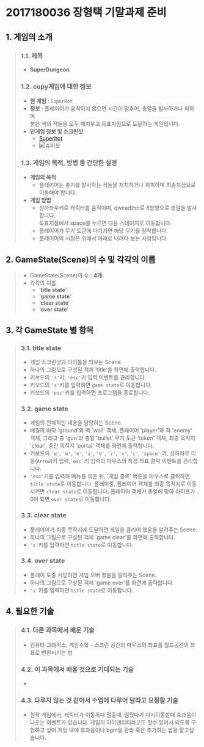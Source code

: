 # 2017180036 장형택 기말과제 준비

## 1. 게임의 소개

> ### 1.1. 제목
> * **SuperDungeon**
> ### 1.2. copy게임에 대한 정보
>
> * **원 게임** : `SuperHot`
>  * **정보** : 플레이어가 움직이지 않으면 시간이 멈추어, 총알을 발사하거나 피하며   
  붉은 색의 적들을 모두 해치우고 목표지점으로 도달하는 게임입니다.
> * **인게임 정보 및 스크린샷**
>   * [Superhot](https://www.gamemeca.com/view.php?gid=1637486)
>   * ![슈퍼핫](https://djf7qc4xvps5h.cloudfront.net/magazine/original/LTEyMzEzNTQzMDJtYWdhemluZTE1NjAxMzM3NDY1MDk.jpg)
>
> ### 1.3. 게임의 목적, 방법 등 간단한 설명
>
> * **게임의 목적**
>   * 플레이어는 총기를 발사하는 적들을 처치하거나 회피하며 최종지점으로 이동해야 합니다.
> * **게임 방법**
>   * 상하좌우키로 캐릭터를 움직이며, qweadzxc로 8방향으로 총알을 발사합니다.   
>   목표지점에서 space를 누르면 다음 스테이지로 이동합니다.
>   * 플레이어가 무기 토큰에 다가가면 해당 무기를 장착합니다.
>   * 플레이어의 시점은 위애서 아래로 내려다 보는 시점입니다.


## 2. GameState(Scene)의 수 및 각각의 이름

> * GameState(Scene)의 수 : **4개**
> * 각각의 이름
>   * '**title state**'
>   * '**game state**'
>   * '**clear state**'
>   * '**over state**'





## 3. 각 GameState 별 항목

> ### 3.1. **title state**
>
>  * 게임 스크린샷과 타이틀을 띄우는 Scene.
>  * 하나의 그림으로 구성된 객체 'title'을 화면에 출력합니다.
>  * 키보드의 `'s'`키, `'esc'`키 입력 이벤트를 관리합니다.
>  * 키보드의 `'s'`키를 입력하면 `game state`로 이동합니다.
>  * 키보드의 `'esc'`키를 입력하면 프로그램을 종료합니다.
> ### 3.2. **game state**
>
>  * 게임의 전체적인 내용을 담당하는 Scene.
>  *  배경의 바닥 'ground'와 벽 'wall' 객체, 플레이어 'player'와 적 'enemy' 객체, 그리고 총 'gun'과 총알 'bullet' 무기 토큰 'token' 객체, 최종 목적지 'clear', 중간 목적지 'portal' 객체를 화면에 출력합니다.
>  * 키보드의 `'q'`, `'w'`, `'e'`, `'a'`, `'d'`, `'z'`, `'x'`, `'c'`, `'space'` 키, 상하좌우 이동(`Arrow`)키 입력,`'esc'`키 입력과 마우스의 특정 좌표 클릭 이벤트를 관리합니다.
>  * `'esc'`키를 입력해 메뉴를 띄운 뒤, '게임 종료' 버튼을 마우스로 클릭하면 `title state`로 이동합니다. 플레이중, 플레이어 객체를 최종 목적지로 이동시키면 `clear state`로 이동합니다. 플레이어 객체가 총알에 맞아 라이프가 0이 되면 `over state`로 이동합니다. 
> ### 3.3. **clear state**
>  * 플레이어가 최종 목적지에 도달하면 게임을 클리어 했음을 알려주는 Scene.
>  * 하나의 그림으로 구성된 객체 'game clear'를 화면에 출력합니다.
>  * `'s'`키를 입력하면 `title state`로 이동합니다.
> ### 3.4. **over state**
>  * 플레이 도중 사망하면 게임 오버 했음을 알려주는 Scene.
>  * 하나의 그림으로 구성된 객체 'game over'를 화면에 출력합니다.
>  * `'s'`키를 입력하면 `title state`로 이동합니다.

## 4. 필요한 기술

> ### 4.1. 다른 과목에서 배운 기술
>  * 컴퓨터 그래픽스, 게임수학 - 스크린 공간의 마우스의 좌표를 월드공간의 좌표로 변환시키는 법
> ### 4.2. 이 과목에서 배울 것으로 기대되는 기술
>  *
>
> ### 4.3. 다루지 않는 것 같아서 수업에 다루어 달라고 요청할 기술
>
>  * 원작 게임에서, 캐릭터가 이동하다 멈출때, 멈췄다가 다시이동할때 효과음이 나오는 이벤트가 있습니다. 게임의 아이덴티티라고도 할수 있어서 되도록 구현하고 싶어 게임 내에 효과음이나 bgm을 관리 혹은 추가하는 법을 알고싶습니다.
